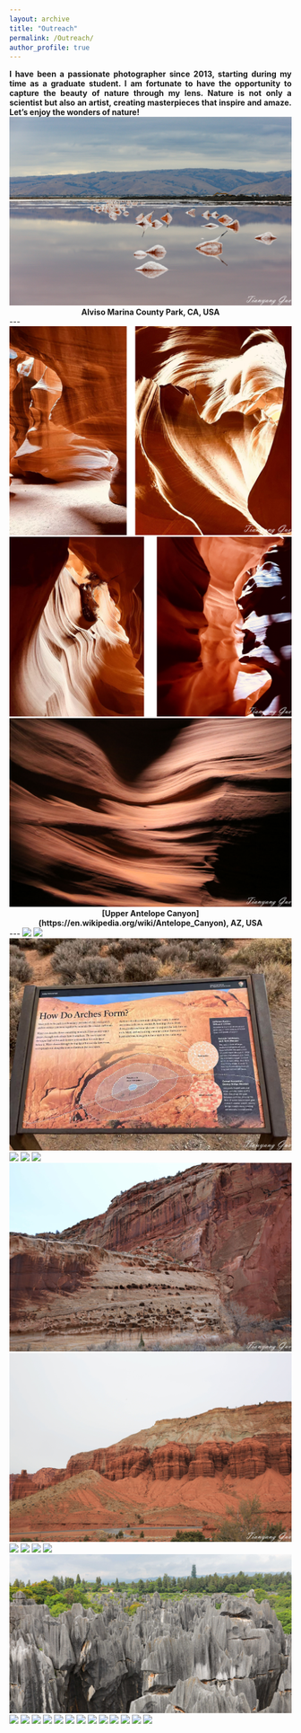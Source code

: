 ```yaml
---
layout: archive
title: "Outreach"
permalink: /Outreach/
author_profile: true
---
```


<div align="justify">
<b>I have been a passionate photographer since 2013, starting during my time as a graduate student. I am fortunate to have the opportunity to capture the beauty of nature through my lens. Nature is not only a scientist but also an artist, creating masterpieces that inspire and amaze. Let’s enjoy the wonders of nature!</b>
</div>

<img src="/images/Alviso Marina County Park-2.jpg"/>

<div align="center">
<b>Alviso Marina County Park, CA, USA</b>
</div>
---
<img src="/images/Antelope Canyon_1-2.jpg"/>

<img src="/images/Antelope Canyon_2-2.jpg"/>

<img src="/images/Antelope Canyon_3-2.jpg"/>

<div align="center">
<b>[Upper Antelope Canyon](https://en.wikipedia.org/wiki/Antelope_Canyon), AZ, USA</b>
</div>
---

<img src="/images/Arches National Park_1-2.jpg"/>

<img src="/images/Arches National Park_4-2.jpg"/>

<img src="/images/Arches National Park_3-2.jpg"/>

<img src="/images/Arches National Park_2-2.jpg"/>

<img src="/images/Bryce Canyon_1-2.jpg"/>

<img src="/images/Bryce Canyon_2-2.jpg"/>

<img src="/images/Capitol Reef-2.jpg"/>

<img src="/images/Capitol Reef_2-2.jpg"/>

<img src="/images/dapeng_1-2.jpg"/>

<img src="/images/dapeng_2-2.jpg"/>

<img src="/images/death valley_1-2.jpg"/>

<img src="/images/death valley_2-2.jpg"/>

<img src="/images/South China Karst-2.jpg"/>

<img src="/images/Jiuxiang Karst Caves-2.jpg"/>

<img src="/images/Jiuzhaigou_1-2.jpg"/>

<img src="/images/Jiuzhaigou_2-2.jpg"/>

<img src="/images/Monument Valley-2.jpg"/>

<img src="/images/Sunset Peak in HK_1-2.jpg"/>

<img src="/images/Sunset Peak in HK_2-2.jpg"/>

<img src="/images/Yadan (Dunhuang) Geological Park-2.jpg"/>

<img src="/images/Yosemite National Park_1-2.jpg"/>

<img src="/images/Yosemite National Park_2-2.jpg"/>

<img src="/images/Zhangye_1-2.jpg"/>

<img src="/images/Zhangye_2-2.jpg"/>

<img src="/images/Zion-2.jpg"/>

<img src="/images/Zion_2-2.jpg"/>



